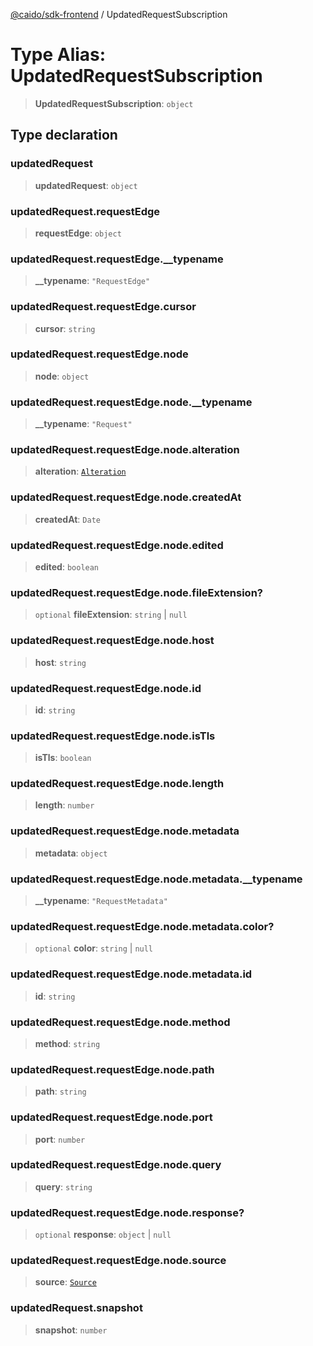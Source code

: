 [@caido/sdk-frontend](../index.md) / UpdatedRequestSubscription

# Type Alias: UpdatedRequestSubscription

> **UpdatedRequestSubscription**: `object`

## Type declaration

### updatedRequest

> **updatedRequest**: `object`

### updatedRequest.requestEdge

> **requestEdge**: `object`

### updatedRequest.requestEdge.\_\_typename

> **\_\_typename**: `"RequestEdge"`

### updatedRequest.requestEdge.cursor

> **cursor**: `string`

### updatedRequest.requestEdge.node

> **node**: `object`

### updatedRequest.requestEdge.node.\_\_typename

> **\_\_typename**: `"Request"`

### updatedRequest.requestEdge.node.alteration

> **alteration**: [`Alteration`](Alteration.md)

### updatedRequest.requestEdge.node.createdAt

> **createdAt**: `Date`

### updatedRequest.requestEdge.node.edited

> **edited**: `boolean`

### updatedRequest.requestEdge.node.fileExtension?

> `optional` **fileExtension**: `string` \| `null`

### updatedRequest.requestEdge.node.host

> **host**: `string`

### updatedRequest.requestEdge.node.id

> **id**: `string`

### updatedRequest.requestEdge.node.isTls

> **isTls**: `boolean`

### updatedRequest.requestEdge.node.length

> **length**: `number`

### updatedRequest.requestEdge.node.metadata

> **metadata**: `object`

### updatedRequest.requestEdge.node.metadata.\_\_typename

> **\_\_typename**: `"RequestMetadata"`

### updatedRequest.requestEdge.node.metadata.color?

> `optional` **color**: `string` \| `null`

### updatedRequest.requestEdge.node.metadata.id

> **id**: `string`

### updatedRequest.requestEdge.node.method

> **method**: `string`

### updatedRequest.requestEdge.node.path

> **path**: `string`

### updatedRequest.requestEdge.node.port

> **port**: `number`

### updatedRequest.requestEdge.node.query

> **query**: `string`

### updatedRequest.requestEdge.node.response?

> `optional` **response**: `object` \| `null`

### updatedRequest.requestEdge.node.source

> **source**: [`Source`](Source.md)

### updatedRequest.snapshot

> **snapshot**: `number`
